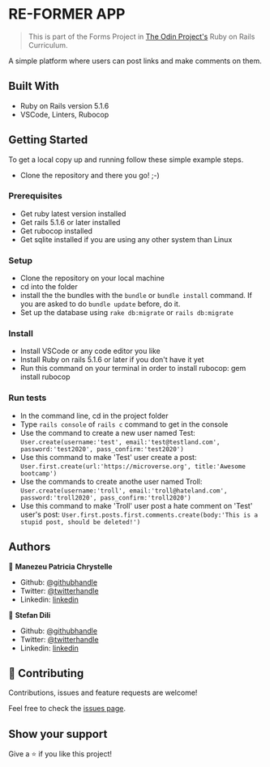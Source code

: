 # RE-FORMER APP

> This is part of the Forms Project in [The Odin Project's](https://www.theodinproject.com) Ruby on Rails Curriculum.

A simple platform where users can post links and make comments on them.

## Built With

- Ruby on Rails version 5.1.6
- VSCode, Linters, Rubocop


## Getting Started

To get a local copy up and running follow these simple example steps.

- Clone the repository and there you go! ;-)

### Prerequisites

- Get ruby latest version installed
- Get rails 5.1.6 or later installed
- Get rubocop installed
- Get sqlite installed if you are using any other system than Linux

### Setup

- Clone the repository on your local machine
- cd into the folder
- install the the bundles with the `bundle` or `bundle install` command. If you are asked to do `bundle update` before, do it.
- Set up the database using `rake db:migrate` or `rails db:migrate`

### Install

- Install VSCode or any code editor you like
- Install Ruby on rails 5.1.6 or later if you don't have it yet
- Run this command on your terminal in order to install rubocop: gem install rubocop 

### Run tests

- In the command line, cd in the project folder
- Type `rails console` of `rails c` command to get in the console
- Use the command to create a new user named Test: `User.create(username:'test', email:'test@testland.com', password:'test2020', pass_confirm:'test2020')`
- Use this command to make 'Test' user create a post: `User.first.create(url:'https://microverse.org', title:'Awesome bootcamp')`
- Use the commands to create anothe user named Troll: `User.create(username:'troll', email:'troll@hateland.com', password:'troll2020', pass_confirm:'troll2020')`
- Use this command to make 'Troll' user post a hate comment on 'Test' user's post: `User.first.posts.first.comments.create(body:'This is a stupid post, should be deleted!')`


## Authors

👤 **Manezeu Patricia Chrystelle**

- Github: [@githubhandle](https://github.com/patriciachrysy)
- Twitter: [@twitterhandle](https://twitter.com/ManezeuP)
- Linkedin: [linkedin](https://www.linkedin.com/in/manezeu-patricia-chrystelle-095072118/)

👤 **Stefan Dili**

- Github: [@githubhandle](https://github.com/dili021)
- Twitter: [@twitterhandle](https://twitter.com/DiliStefan)
- Linkedin: [linkedin](https://www.linkedin.com/in/stefan-dili/)

## 🤝 Contributing

Contributions, issues and feature requests are welcome!

Feel free to check the [issues page](https://github.com/patriciachrysy/micro-reddit/issues).

## Show your support

Give a ⭐️ if you like this project!

